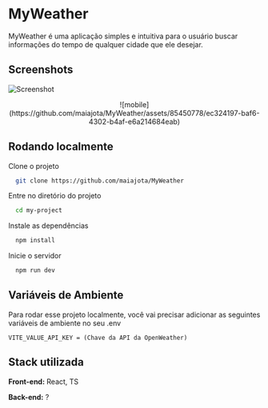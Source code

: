 
# MyWeather

MyWeather é uma aplicação simples e intuitiva para o usuário buscar informações do tempo de qualquer cidade que ele desejar.


## Screenshots




  
![Screenshot](https://github.com/maiajota/MyWeather/assets/85450778/51beff17-ad3a-4ac2-88f9-89c2eea7c6dc)

<p align="center" width="100%">
![mobile](https://github.com/maiajota/MyWeather/assets/85450778/ec324197-baf6-4302-b4af-e6a214684eab)
</p>

## Rodando localmente

Clone o projeto

```bash
  git clone https://github.com/maiajota/MyWeather
```

Entre no diretório do projeto

```bash
  cd my-project
```

Instale as dependências

```bash
  npm install
```

Inicie o servidor

```bash
  npm run dev
```


## Variáveis de Ambiente

Para rodar esse projeto localmente, você vai precisar adicionar as seguintes variáveis de ambiente no seu .env

`VITE_VALUE_API_KEY = (Chave da API da OpenWeather)`


## Stack utilizada

**Front-end:** React, TS

**Back-end:** ?

